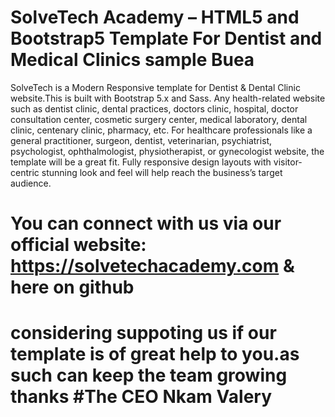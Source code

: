 # SolveTech Academy – HTML5 and Bootstrap5 Template For Dentist and Medical Clinics sample Buea
 SolveTech is a Modern Responsive template for Dentist & Dental Clinic website.This is built with Bootstrap 5.x and Sass. Any health-related website such as dentist clinic, dental practices, doctors clinic, hospital, doctor consultation center, cosmetic surgery center, medical laboratory, dental clinic, centenary clinic, pharmacy, etc. For healthcare professionals like a general practitioner, surgeon, dentist, veterinarian, psychiatrist, psychologist, ophthalmologist, physiotherapist, or gynecologist website, the template will be a great fit. Fully responsive design layouts with visitor-centric stunning look and feel will help reach the business’s target audience.

 # You can connect with us via our official website: https://solvetechacademy.com & here on github 
 # considering suppoting us if our template is of great help to you.as such can keep the team growing thanks #The CEO Nkam Valery 